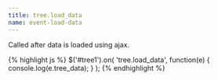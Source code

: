 ```yaml
---
title: tree.load_data
name: event-load-data
---
```


Called after data is loaded using ajax.

{% highlight js %}
$('#tree1').on(
'tree.load_data',
function(e) {
console.log(e.tree_data);
}
);
{% endhighlight %}
